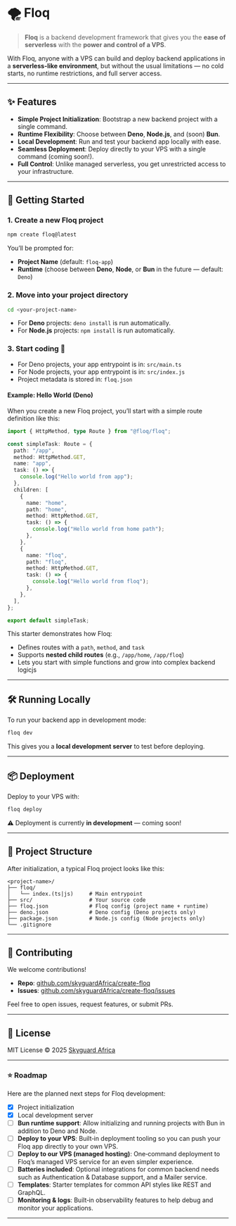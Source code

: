 
# 🌪️ Floq


> **Floq** is a backend development framework that gives you the **ease of serverless** with the **power and control of a VPS**.

With Floq, anyone with a VPS can build and deploy backend applications in a **serverless-like environment**, but without the usual limitations — no cold starts, no runtime restrictions, and full server access.

---

## ✨ Features

* **Simple Project Initialization**: Bootstrap a new backend project with a single command.
* **Runtime Flexibility**: Choose between **Deno**, **Node.js**, and (soon) **Bun**.
* **Local Development**: Run and test your backend app locally with ease.
* **Seamless Deployment**: Deploy directly to your VPS with a single command (coming soon!).
* **Full Control**: Unlike managed serverless, you get unrestricted access to your infrastructure.

---

## 🚀 Getting Started

### 1. Create a new Floq project

```bash
npm create floq@latest
```

You’ll be prompted for:

* **Project Name** (default: `floq-app`)
* **Runtime** (choose between **Deno**, **Node**, or **Bun** in the future — default: `Deno`)

### 2. Move into your project directory

```bash
cd <your-project-name>
```

* For **Deno** projects: `deno install` is run automatically.
* For **Node.js** projects: `npm install` is run automatically.

### 3. Start coding 🎉

* For Deno projects, your app entrypoint is in: `src/main.ts`
* For Node projects, your app entrypoint is in: `src/index.js`
* Project metadata is stored in: `floq.json`

#### Example: Hello World (Deno)

When you create a new Floq project, you’ll start with a simple route definition like this:

```ts
import { HttpMethod, type Route } from "@floq/floq";

const simpleTask: Route = {
  path: "/app",
  method: HttpMethod.GET,
  name: "app",
  task: () => {
    console.log("Hello world from app");
  },
  children: [
    {
      name: "home",
      path: "home",
      method: HttpMethod.GET,
      task: () => {
        console.log("Hello world from home path");
      },
    },
    {
      name: "floq",
      path: "floq",
      method: HttpMethod.GET,
      task: () => {
        console.log("Hello world from floq");
      },
    },
  ],
};

export default simpleTask;
```

This starter demonstrates how Floq:

* Defines routes with a `path`, `method`, and `task`
* Supports **nested child routes** (e.g., `/app/home`, `/app/floq`)
* Lets you start with simple functions and grow into complex backend logicjs

---

## 🛠 Running Locally

To run your backend app in development mode:

```bash
floq dev
````


This gives you a **local development server** to test before deploying.

---

## 📦 Deployment

Deploy to your VPS with:

```bash
floq deploy
```

⚠️ Deployment is currently **in development** — coming soon!

---

## 📂 Project Structure

After initialization, a typical Floq project looks like this:

```
<project-name>/
├── floq/
│   └── index.(ts|js)     # Main entrypoint
├── src/                  # Your source code
├── floq.json             # Floq config (project name + runtime)
├── deno.json             # Deno config (Deno projects only)
├── package.json          # Node.js config (Node projects only)
└── .gitignore
```

---

## 🤝 Contributing

We welcome contributions!

* **Repo**: [github.com/skyguardAfrica/create-floq](https://github.com/skyguardAfrica/create-floq)
* **Issues**: [github.com/skyguardAfrica/create-floq/issues](https://github.com/skyguardAfrica/create-floq/issues)

Feel free to open issues, request features, or submit PRs.

---

## 📜 License

MIT License © 2025 [Skyguard Africa](https://github.com/skyguardAfrica)

---

### ⭐ Roadmap

Here are the planned next steps for Floq development:

* [x] Project initialization
* [x] Local development server
* [ ] **Bun runtime support**: Allow initializing and running projects with Bun in addition to Deno and Node.
* [ ] **Deploy to your VPS**: Built‑in deployment tooling so you can push your Floq app directly to your own VPS.
* [ ] **Deploy to our VPS (managed hosting)**: One‑command deployment to Floq’s managed VPS service for an even simpler experience.
* [ ] **Batteries included**: Optional integrations for common backend needs such as Authentication & Database support, and a Mailer service.
* [ ] **Templates**: Starter templates for common API styles like REST and GraphQL.
* [ ] **Monitoring & logs**: Built‑in observability features to help debug and monitor your applications.

---
